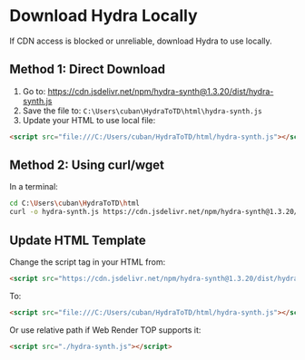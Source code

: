 # Download Hydra Locally

If CDN access is blocked or unreliable, download Hydra to use locally.

## Method 1: Direct Download

1. Go to: https://cdn.jsdelivr.net/npm/hydra-synth@1.3.20/dist/hydra-synth.js
2. Save the file to: `C:\Users\cuban\HydraToTD\html\hydra-synth.js`
3. Update your HTML to use local file:

```html
<script src="file:///C:/Users/cuban/HydraToTD/html/hydra-synth.js"></script>
```

## Method 2: Using curl/wget

In a terminal:

```bash
cd C:\Users\cuban\HydraToTD\html
curl -o hydra-synth.js https://cdn.jsdelivr.net/npm/hydra-synth@1.3.20/dist/hydra-synth.js
```

## Update HTML Template

Change the script tag in your HTML from:
```html
<script src="https://cdn.jsdelivr.net/npm/hydra-synth@1.3.20/dist/hydra-synth.js"></script>
```

To:
```html
<script src="file:///C:/Users/cuban/HydraToTD/html/hydra-synth.js"></script>
```

Or use relative path if Web Render TOP supports it:
```html
<script src="./hydra-synth.js"></script>
```
